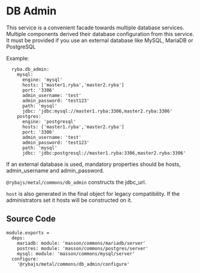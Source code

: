 
# DB Admin

This service is a convenient facade towards multiple database services. Multiple
components derived their database configuration from this service. It must be 
provided if you use an external database like MySQL, MariaDB or PostgreSQL

Example:
```
  ryba.db_admin:
    mysql:
      engine: 'mysql'
      hosts: ['master1.ryba','master2.ryba']
      port: '3306'
      admin_username: 'test'
      admin_password: 'test123'
      path: 'mysql'
      jdbc: 'jdbc:mysql://master1.ryba:3306,master2.ryba:3306'
    postgres:
      engine: 'postgresql'
      hosts: ['master1.ryba','master2.ryba']
      port: '3306'
      admin_username: 'test'
      admin_password: 'test123'
      path: 'mysql'
      jdbc: 'jdbc:postgresql://master1.ryba:3306,master2.ryba:3306'
```

If an external database is used, mandatory properties should be hosts,
admin\_username and admin\_password.

`@rybajs/metal/commons/db_admin` constructs the jdbc_url.

`host` is also generated in the final object for legacy compatibility. If the administrators
set it hosts will be constructed on it.

## Source Code

    module.exports =
      deps:
        mariadb: module: 'masson/commons/mariadb/server'
        postres: module: 'masson/commons/postgres/server'
        mysql: module: 'masson/commons/mysql/server'
      configure:
        '@rybajs/metal/commons/db_admin/configure'
